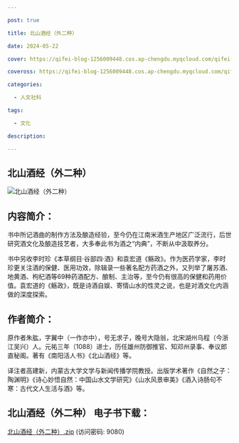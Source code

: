 ```yaml
---

post: true

title: 北山酒经（外二种）

date: 2024-05-22

cover: https://qifei-blog-1256009448.cos.ap-chengdu.myqcloud.com/qifei-blog/cover-1.jpg

coveross: https://qifei-blog-1256009448.cos.ap-chengdu.myqcloud.com/qifei-blog/cover-1.jpg

categories:

  - 人文社科

tags:

  - 文化

description: 

---
```




## 北山酒经（外二种） 

![北山酒经（外二种） ](https://qifei-blog-1256009448.cos.ap-chengdu.myqcloud.com/qifei-blog/cover-1.jpg)

## 内容简介：

书中所记酒曲的制作方法及酿造经验，至今仍在江南米酒生产地区广泛流行，后世研究酒文化及酿造技艺者，大多奉此书为酒之“内典”，不断从中汲取养分。

书中另收李时珍《本草纲目·谷部四·酒》和袁宏道《觞政》。作为医药学家，李时珍更关注酒的保健、医用功效，除辑录一些著名配方药酒之外，又列举了屠苏酒、地黄酒、枸杞酒等69种药酒配方、酿制、主治等，至今仍有很高的保健和药用价值。袁宏道的《觞政》，既是诗酒自娱、寄情山水的性灵之说，也是对酒文化内涵做的深度探索。

## 作者简介：

原作者朱肱，字翼中（一作亦中），号无求子，晚号大隐翁，北宋湖州乌程（今浙江吴兴）人。元祐三年（1088）进士，历任雄州防御推官、知邓州录事、奉议郎直秘阁。著有《南阳活人书》《北山酒经》等。

译注者高建新，内蒙古大学文学与新闻传播学院教授。出版学术著作《自然之子：陶渊明》《诗心妙悟自然：中国山水文学研究》《山水风景审美》《酒入诗肠句不寒：古代文人生活与酒》等。

## 北山酒经（外二种） 电子书下载：

<a href="https://url54.ctfile.com/f/18000254-1242064660-dd3e20?p=9080" target="_blank" rel="noopener">北山酒经（外二种）.zip</a> (访问密码: 9080)



                    